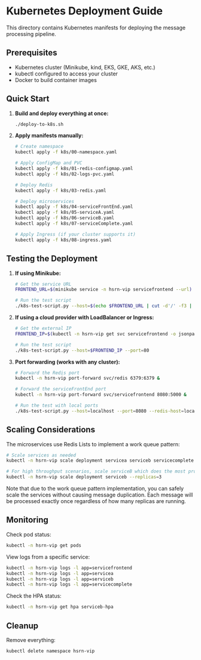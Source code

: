 # Kubernetes Deployment Guide

This directory contains Kubernetes manifests for deploying the message processing pipeline.

## Prerequisites

- Kubernetes cluster (Minikube, kind, EKS, GKE, AKS, etc.)
- kubectl configured to access your cluster
- Docker to build container images

## Quick Start

1. **Build and deploy everything at once:**

   ```bash
   ./deploy-to-k8s.sh
   ```

2. **Apply manifests manually:**

   ```bash
   # Create namespace
   kubectl apply -f k8s/00-namespace.yaml
   
   # Apply ConfigMap and PVC
   kubectl apply -f k8s/01-redis-configmap.yaml
   kubectl apply -f k8s/02-logs-pvc.yaml
   
   # Deploy Redis
   kubectl apply -f k8s/03-redis.yaml
   
   # Deploy microservices
   kubectl apply -f k8s/04-serviceFrontEnd.yaml
   kubectl apply -f k8s/05-serviceA.yaml
   kubectl apply -f k8s/06-serviceB.yaml
   kubectl apply -f k8s/07-serviceComplete.yaml
   
   # Apply Ingress (if your cluster supports it)
   kubectl apply -f k8s/08-ingress.yaml
   ```

## Testing the Deployment

1. **If using Minikube:**

   ```bash
   # Get the service URL
   FRONTEND_URL=$(minikube service -n hsrn-vip servicefrontend --url)
   
   # Run the test script
   ./k8s-test-script.py --host=$(echo $FRONTEND_URL | cut -d'/' -f3 | cut -d':' -f1) --port=$(echo $FRONTEND_URL | cut -d':' -f3)
   ```

2. **If using a cloud provider with LoadBalancer or Ingress:**

   ```bash
   # Get the external IP 
   FRONTEND_IP=$(kubectl -n hsrn-vip get svc servicefrontend -o jsonpath='{.status.loadBalancer.ingress[0].ip}')
   
   # Run the test script
   ./k8s-test-script.py --host=$FRONTEND_IP --port=80
   ```

3. **Port forwarding (works with any cluster):**

   ```bash
   # Forward the Redis port
   kubectl -n hsrn-vip port-forward svc/redis 6379:6379 &
   
   # Forward the serviceFrontEnd port
   kubectl -n hsrn-vip port-forward svc/servicefrontend 8080:5000 &
   
   # Run the test with local ports
   ./k8s-test-script.py --host=localhost --port=8080 --redis-host=localhost --redis-port=6379
   ```

## Scaling Considerations

The microservices use Redis Lists to implement a work queue pattern:

```bash
# Scale services as needed
kubectl -n hsrn-vip scale deployment servicea serviceb servicecomplete --replicas=2

# For high throughput scenarios, scale serviceB which does the most processing
kubectl -n hsrn-vip scale deployment serviceb --replicas=3
```

Note that due to the work queue pattern implementation, you can safely scale the services without causing message duplication. Each message will be processed exactly once regardless of how many replicas are running.

## Monitoring

Check pod status:
```bash
kubectl -n hsrn-vip get pods
```

View logs from a specific service:
```bash
kubectl -n hsrn-vip logs -l app=servicefrontend
kubectl -n hsrn-vip logs -l app=servicea
kubectl -n hsrn-vip logs -l app=serviceb
kubectl -n hsrn-vip logs -l app=servicecomplete
```

Check the HPA status:
```bash
kubectl -n hsrn-vip get hpa serviceb-hpa
```

## Cleanup

Remove everything:
```bash
kubectl delete namespace hsrn-vip
``` 